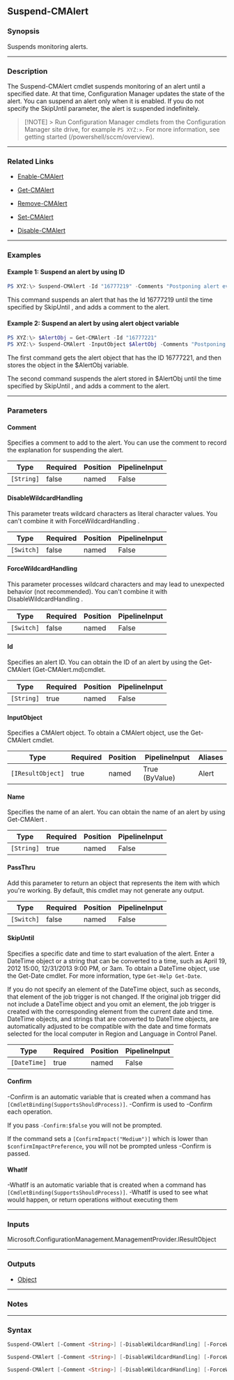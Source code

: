 Suspend-CMAlert
---------------




### Synopsis
Suspends monitoring alerts.



---


### Description

The Suspend-CMAlert cmdlet suspends monitoring of an alert until a specified date. At that time, Configuration Manager updates the state of the alert. You can suspend an alert only when it is enabled. If you do not specify the SkipUntil parameter, the alert is suspended indefinitely.



> [!NOTE] > Run Configuration Manager cmdlets from the Configuration Manager site drive, for example `PS XYZ:>`. For more information, see getting started (/powershell/sccm/overview).



---


### Related Links
* [Enable-CMAlert](Enable-CMAlert)



* [Get-CMAlert](Get-CMAlert)



* [Remove-CMAlert](Remove-CMAlert)



* [Set-CMAlert](Set-CMAlert)



* [Disable-CMAlert](Disable-CMAlert)





---


### Examples
#### Example 1: Suspend an alert by using ID
```PowerShell
PS XYZ:\> Suspend-CMAlert -Id "16777219" -Comments "Postponing alert evaluation" -SkipUntil "Wednesday, August 20, 2012 4:03:17 PM"
```
This command suspends an alert that has the Id 16777219 until the time specified by SkipUntil , and adds a comment to the alert.
#### Example 2: Suspend an alert by using alert object variable
```PowerShell
PS XYZ:\> $AlertObj = Get-CMAlert -Id "16777221"
PS XYZ:\> Suspend-CMAlert -InputObject $AlertObj -Comments "Postponing alert evaluation" -SkipUntil "4/8/2012 8:04:39 PM"
```
The first command gets the alert object that has the ID 16777221, and then stores the object in the $AlertObj variable.


The second command suspends the alert stored in $AlertObj until the time specified by SkipUntil , and adds a comment to the alert.


---


### Parameters
#### **Comment**

Specifies a comment to add to the alert. You can use the comment to record the explanation for suspending the alert.






|Type      |Required|Position|PipelineInput|
|----------|--------|--------|-------------|
|`[String]`|false   |named   |False        |



#### **DisableWildcardHandling**

This parameter treats wildcard characters as literal character values. You can't combine it with ForceWildcardHandling .






|Type      |Required|Position|PipelineInput|
|----------|--------|--------|-------------|
|`[Switch]`|false   |named   |False        |



#### **ForceWildcardHandling**

This parameter processes wildcard characters and may lead to unexpected behavior (not recommended). You can't combine it with DisableWildcardHandling .






|Type      |Required|Position|PipelineInput|
|----------|--------|--------|-------------|
|`[Switch]`|false   |named   |False        |



#### **Id**

Specifies an alert ID. You can obtain the ID of an alert by using the Get-CMAlert (Get-CMAlert.md)cmdlet.






|Type      |Required|Position|PipelineInput|
|----------|--------|--------|-------------|
|`[String]`|true    |named   |False        |



#### **InputObject**

Specifies a CMAlert object. To obtain a CMAlert object, use the Get-CMAlert cmdlet.






|Type             |Required|Position|PipelineInput |Aliases|
|-----------------|--------|--------|--------------|-------|
|`[IResultObject]`|true    |named   |True (ByValue)|Alert  |



#### **Name**

Specifies the name of an alert. You can obtain the name of an alert by using Get-CMAlert .






|Type      |Required|Position|PipelineInput|
|----------|--------|--------|-------------|
|`[String]`|true    |named   |False        |



#### **PassThru**

Add this parameter to return an object that represents the item with which you're working. By default, this cmdlet may not generate any output.






|Type      |Required|Position|PipelineInput|
|----------|--------|--------|-------------|
|`[Switch]`|false   |named   |False        |



#### **SkipUntil**

Specifies a specific date and time to start evaluation of the alert. Enter a DateTime object or a string that can be converted to a time, such as April 19, 2012 15:00, 12/31/2013 9:00 PM, or 3am. To obtain a DateTime object, use the Get-Date cmdlet. For more information, type `Get-Help Get-Date`.


If you do not specify an element of the DateTime object, such as seconds, that element of the job trigger is not changed. If the original job trigger did not include a DateTime object and you omit an element, the job trigger is created with the corresponding element from the current date and time. DateTime objects, and strings that are converted to DateTime objects, are automatically adjusted to be compatible with the date and time formats selected for the local computer in Region and Language in Control Panel.






|Type        |Required|Position|PipelineInput|
|------------|--------|--------|-------------|
|`[DateTime]`|true    |named   |False        |



#### **Confirm**
-Confirm is an automatic variable that is created when a command has ```[CmdletBinding(SupportsShouldProcess)]```.
-Confirm is used to -Confirm each operation.

If you pass ```-Confirm:$false``` you will not be prompted.


If the command sets a ```[ConfirmImpact("Medium")]``` which is lower than ```$confirmImpactPreference```, you will not be prompted unless -Confirm is passed.

#### **WhatIf**
-WhatIf is an automatic variable that is created when a command has ```[CmdletBinding(SupportsShouldProcess)]```.
-WhatIf is used to see what would happen, or return operations without executing them


---


### Inputs
Microsoft.ConfigurationManagement.ManagementProvider.IResultObject





---


### Outputs
* [Object](https://learn.microsoft.com/en-us/dotnet/api/System.Object)






---


### Notes




---


### Syntax
```PowerShell
Suspend-CMAlert [-Comment <String>] [-DisableWildcardHandling] [-ForceWildcardHandling] -Id <String> [-PassThru] -SkipUntil <DateTime> [-Confirm] [-WhatIf] [<CommonParameters>]
```
```PowerShell
Suspend-CMAlert [-Comment <String>] [-DisableWildcardHandling] [-ForceWildcardHandling] -InputObject <IResultObject> [-PassThru] -SkipUntil <DateTime> [-Confirm] [-WhatIf] [<CommonParameters>]
```
```PowerShell
Suspend-CMAlert [-Comment <String>] [-DisableWildcardHandling] [-ForceWildcardHandling] -Name <String> [-PassThru] -SkipUntil <DateTime> [-Confirm] [-WhatIf] [<CommonParameters>]
```
